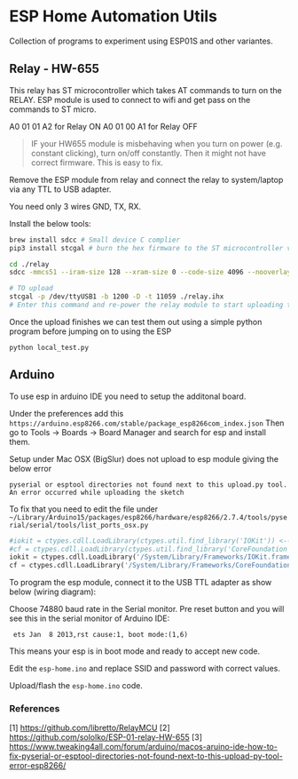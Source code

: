 # ESP Home Automation Utils

Collection of programs to experiment using ESP01S and other variantes.

## Relay - HW-655

This relay has ST microcontroller which takes AT commands to turn on the RELAY.
ESP module is used to connect to wifi and get pass on the commands to ST micro.

A0 01 01 A2 for Relay ON
A0 01 00 A1 for Relay OFF

> IF your HW655 module is misbehaving when you turn on power (e.g. constant clicking), turn on/off constantly.
Then it might not have correct firmware. This is easy to fix.

Remove the ESP module from relay and connect the relay to system/laptop via any TTL to USB adapter.

You need only 3 wires GND, TX, RX.

Install the below tools:

```bash
brew install sdcc # Small device C complier
pip3 install stcgal # burn the hex firmware to the ST microcontroller via USB TTL
```

```bash
cd ./relay
sdcc -mmcs51 --iram-size 128 --xram-size 0 --code-size 4096 --nooverlay --noinduction --verbose --debug -V --std-sdcc89 --model-small "relay.c"

# TO upload
stcgal -p /dev/ttyUSB1 -b 1200 -D -t 11059 ./relay.ihx
# Enter this command and re-power the relay module to start uploading the code
```

Once the upload finishes we can test them out using a simple python program before jumping on to using the ESP

`python local_test.py`

## Arduino 

To use esp in arduino IDE you need to setup the additonal board.

Under the preferences add this `https://arduino.esp8266.com/stable/package_esp8266com_index.json`
Then go to Tools -> Boards -> Board Manager and search for esp and install them.

Setup under Mac OSX (BigSlur) does not upload to esp module giving the below error
```
pyserial or esptool directories not found next to this upload.py tool.
An error occurred while uploading the sketch
```

To fix that you need to edit the file under `~/Library/Arduino15/packages/esp8266/hardware/esp8266/2.7.4/tools/pyserial/serial/tools/list_ports_osx.py`

```python
#iokit = ctypes.cdll.LoadLibrary(ctypes.util.find_library('IOKit')) <------- Fix Comment these 2 lines and add the below lines
#cf = ctypes.cdll.LoadLibrary(ctypes.util.find_library('CoreFoundation'))
iokit = ctypes.cdll.LoadLibrary('/System/Library/Frameworks/IOKit.framework/IOKit')
cf = ctypes.cdll.LoadLibrary('/System/Library/Frameworks/CoreFoundation.framework/CoreFoundation')
```

To program the esp module, connect it to the USB TTL adapter as show below (wiring diagram):

Choose 74880 baud rate in the Serial monitor.
Pre reset button and you will see this in the serial monitor of Arduino IDE:

```
 ets Jan  8 2013,rst cause:1, boot mode:(1,6)
```

This means your esp is in boot mode and ready to accept new code.

Edit the `esp-home.ino` and replace SSID and password with correct values.

Upload/flash the `esp-home.ino` code.


### References

[1] https://github.com/libretto/RelayMCU
[2] https://github.com/sololko/ESP-01-relay-HW-655
[3] https://www.tweaking4all.com/forum/arduino/macos-aruino-ide-how-to-fix-pyserial-or-esptool-directories-not-found-next-to-this-upload-py-tool-error-esp8266/
